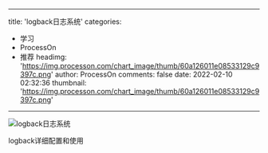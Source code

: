 
---
title: 'logback日志系统'
categories: 
 - 学习
 - ProcessOn
 - 推荐
headimg: 'https://img.processon.com/chart_image/thumb/60a126011e08533129c9397c.png'
author: ProcessOn
comments: false
date: 2022-02-10 02:32:36
thumbnail: 'https://img.processon.com/chart_image/thumb/60a126011e08533129c9397c.png'
---

<div>   
<img class="thumb" alt="logback日志系统" src="https://img.processon.com/chart_image/thumb/60a126011e08533129c9397c.png" referrerpolicy="no-referrer">
<p>logback详细配置和使用</p>  
</div>
            